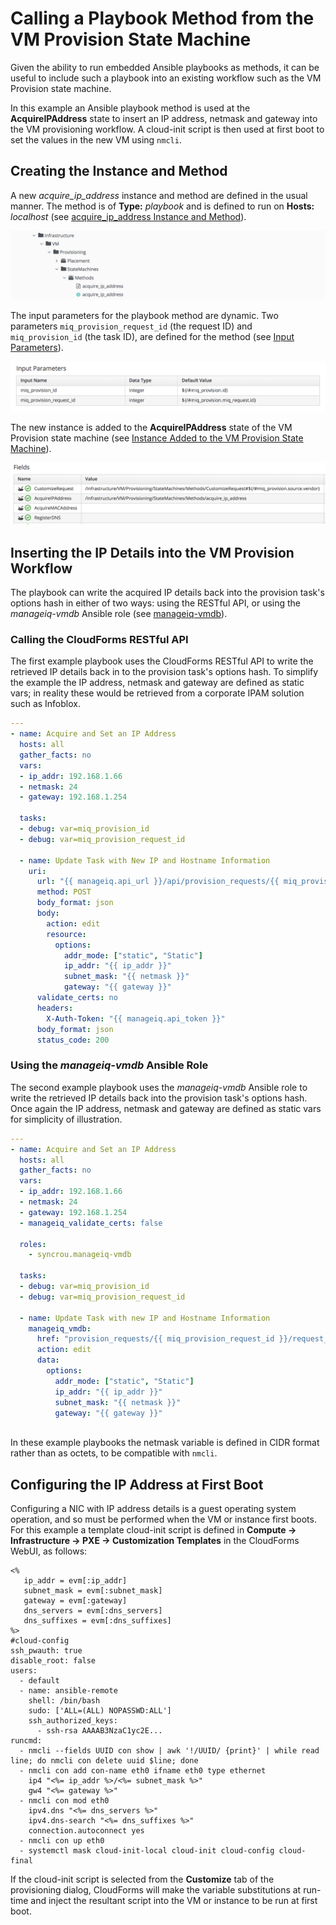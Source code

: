 # Calling a Playbook Method from the VM Provision State Machine 

Given the ability to run embedded Ansible playbooks as methods, it can be useful to include such a playbook into an existing workflow such as the VM Provision state machine.
 
In this example an Ansible playbook method is used at the **AcquireIPAddress** state to insert an IP address, netmask and gateway into the VM provisioning workflow. A cloud-init script is then used at first boot to set the values in the new VM using `nmcli`.
 
## Creating the Instance and Method
 
A new _acquire\_ip\_address_ instance and method are defined in the usual manner. The method is of **Type:** _playbook_ and is defined to run on **Hosts:** _localhost_ (see [acquire\_ip\_address Instance and Method](#i1)).

![acquire\_ip\_address Instance and Method](images/screenshot1.png)

The input parameters for the playbook method are dynamic. Two parameters `miq_provision_request_id` (the request ID) and `miq_provision_id` (the task ID), are defined for the method (see [Input Parameters](#i2)).

![Input Parameters](images/screenshot2.png)

The new instance is added to the **AcquireIPAddress** state of the VM Provision state machine (see [Instance Added to the VM Provision State Machine](#i3)).

![Instance Added to the VM Provision State Machine](images/screenshot3.png)

## Inserting the IP Details into the VM Provision Workflow
 
The playbook can write the acquired IP details back into the provision task's options hash in either of two ways: using the RESTful API, or using the _manageiq-vmdb_ Ansible role (see [manageiq-vmdb](../embedded_ansible_modules/chapter.md#manageiq_vmdb)).
 
### Calling the CloudForms RESTful API
 
The first example playbook uses the CloudForms RESTful API to write the retrieved IP details back in to the provision task's options hash. To simplify the example the IP address, netmask and gateway are defined as static vars; in reality these would be retrieved from a corporate IPAM solution such as Infoblox.

```yaml
---
- name: Acquire and Set an IP Address
  hosts: all
  gather_facts: no
  vars:
  - ip_addr: 192.168.1.66
  - netmask: 24
  - gateway: 192.168.1.254
     
  tasks:
  - debug: var=miq_provision_id
  - debug: var=miq_provision_request_id
  
  - name: Update Task with New IP and Hostname Information
    uri:
      url: "{{ manageiq.api_url }}/api/provision_requests/{{ miq_provision_request_id }}/request_tasks/{{ miq_provision_id }}"
      method: POST
      body_format: json
      body:
        action: edit
        resource:
          options:
            addr_mode: ["static", "Static"]
            ip_addr: "{{ ip_addr }}"
            subnet_mask: "{{ netmask }}"
            gateway: "{{ gateway }}"
      validate_certs: no
      headers:
        X-Auth-Token: "{{ manageiq.api_token }}"
      body_format: json
      status_code: 200
```

### Using the _manageiq-vmdb_ Ansible Role

The second example playbook uses the _manageiq-vmdb_ Ansible role to write the retrieved IP details back into the provision task's options hash. Once again the IP address, netmask and gateway are defined as static vars for simplicity of illustration.

```yaml
---
- name: Acquire and Set an IP Address
  hosts: all
  gather_facts: no
  vars:
  - ip_addr: 192.168.1.66
  - netmask: 24
  - gateway: 192.168.1.254
  - manageiq_validate_certs: false
      
  roles:
    - syncrou.manageiq-vmdb
     
  tasks:
  - debug: var=miq_provision_id
  - debug: var=miq_provision_request_id
    
  - name: Update Task with new IP and Hostname Information
    manageiq_vmdb:
      href: "provision_requests/{{ miq_provision_request_id }}/request_tasks/{{ miq_provision_id }}"
      action: edit
      data:
        options:
          addr_mode: ["static", "Static"]
          ip_addr: "{{ ip_addr }}"
          subnet_mask: "{{ netmask }}"
          gateway: "{{ gateway }}"
  
```
 
In these example playbooks the netmask variable is defined in CIDR format rather than as octets, to be compatible with `nmcli`.
 
## Configuring the IP Address at First Boot
 
Configuring a NIC with IP address details is a guest operating system operation, and so must be performed when the VM or instance first boots. For this example a template cloud-init script is defined in **Compute -> Infrastructure -> PXE -> Customization Templates** in the CloudForms  WebUI, as follows:

```
<% 
   ip_addr = evm[:ip_addr]
   subnet_mask = evm[:subnet_mask]
   gateway = evm[:gateway]
   dns_servers = evm[:dns_servers]
   dns_suffixes = evm[:dns_suffixes]
%>
#cloud-config
ssh_pwauth: true
disable_root: false
users:
  - default
  - name: ansible-remote
    shell: /bin/bash
    sudo: ['ALL=(ALL) NOPASSWD:ALL']
    ssh_authorized_keys:
      - ssh-rsa AAAAB3NzaC1yc2E...
runcmd:
  - nmcli --fields UUID con show | awk '!/UUID/ {print}' | while read line; do nmcli con delete uuid $line; done 
  - nmcli con add con-name eth0 ifname eth0 type ethernet 
    ip4 "<%= ip_addr %>/<%= subnet_mask %>"
    gw4 "<%= gateway %>"
  - nmcli con mod eth0
    ipv4.dns "<%= dns_servers %>"
    ipv4.dns-search "<%= dns_suffixes %>"
    connection.autoconnect yes
  - nmcli con up eth0
  - systemctl mask cloud-init-local cloud-init cloud-config cloud-final
```

If the cloud-init script is selected from the **Customize** tab of the provisioning dialog, CloudForms will make the variable substitutions at run-time and inject the resultant script into the VM or instance to be run at first boot.
